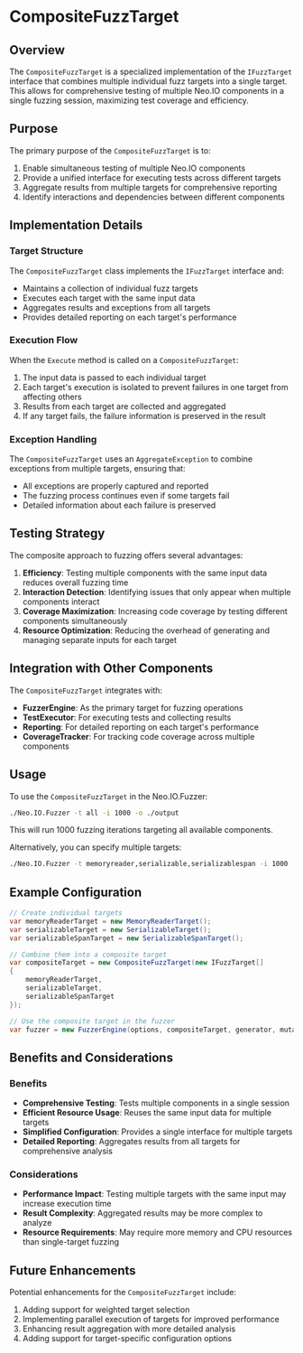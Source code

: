 # CompositeFuzzTarget

## Overview

The `CompositeFuzzTarget` is a specialized implementation of the `IFuzzTarget` interface that combines multiple individual fuzz targets into a single target. This allows for comprehensive testing of multiple Neo.IO components in a single fuzzing session, maximizing test coverage and efficiency.

## Purpose

The primary purpose of the `CompositeFuzzTarget` is to:

1. Enable simultaneous testing of multiple Neo.IO components
2. Provide a unified interface for executing tests across different targets
3. Aggregate results from multiple targets for comprehensive reporting
4. Identify interactions and dependencies between different components

## Implementation Details

### Target Structure

The `CompositeFuzzTarget` class implements the `IFuzzTarget` interface and:

- Maintains a collection of individual fuzz targets
- Executes each target with the same input data
- Aggregates results and exceptions from all targets
- Provides detailed reporting on each target's performance

### Execution Flow

When the `Execute` method is called on a `CompositeFuzzTarget`:

1. The input data is passed to each individual target
2. Each target's execution is isolated to prevent failures in one target from affecting others
3. Results from each target are collected and aggregated
4. If any target fails, the failure information is preserved in the result

### Exception Handling

The `CompositeFuzzTarget` uses an `AggregateException` to combine exceptions from multiple targets, ensuring that:

- All exceptions are properly captured and reported
- The fuzzing process continues even if some targets fail
- Detailed information about each failure is preserved

## Testing Strategy

The composite approach to fuzzing offers several advantages:

1. **Efficiency**: Testing multiple components with the same input data reduces overall fuzzing time
2. **Interaction Detection**: Identifying issues that only appear when multiple components interact
3. **Coverage Maximization**: Increasing code coverage by testing different components simultaneously
4. **Resource Optimization**: Reducing the overhead of generating and managing separate inputs for each target

## Integration with Other Components

The `CompositeFuzzTarget` integrates with:

- **FuzzerEngine**: As the primary target for fuzzing operations
- **TestExecutor**: For executing tests and collecting results
- **Reporting**: For detailed reporting on each target's performance
- **CoverageTracker**: For tracking code coverage across multiple components

## Usage

To use the `CompositeFuzzTarget` in the Neo.IO.Fuzzer:

```bash
./Neo.IO.Fuzzer -t all -i 1000 -o ./output
```

This will run 1000 fuzzing iterations targeting all available components.

Alternatively, you can specify multiple targets:

```bash
./Neo.IO.Fuzzer -t memoryreader,serializable,serializablespan -i 1000 -o ./output
```

## Example Configuration

```csharp
// Create individual targets
var memoryReaderTarget = new MemoryReaderTarget();
var serializableTarget = new SerializableTarget();
var serializableSpanTarget = new SerializableSpanTarget();

// Combine them into a composite target
var compositeTarget = new CompositeFuzzTarget(new IFuzzTarget[] 
{
    memoryReaderTarget,
    serializableTarget,
    serializableSpanTarget
});

// Use the composite target in the fuzzer
var fuzzer = new FuzzerEngine(options, compositeTarget, generator, mutators, reporters);
```

## Benefits and Considerations

### Benefits

- **Comprehensive Testing**: Tests multiple components in a single session
- **Efficient Resource Usage**: Reuses the same input data for multiple targets
- **Simplified Configuration**: Provides a single interface for multiple targets
- **Detailed Reporting**: Aggregates results from all targets for comprehensive analysis

### Considerations

- **Performance Impact**: Testing multiple targets with the same input may increase execution time
- **Result Complexity**: Aggregated results may be more complex to analyze
- **Resource Requirements**: May require more memory and CPU resources than single-target fuzzing

## Future Enhancements

Potential enhancements for the `CompositeFuzzTarget` include:

1. Adding support for weighted target selection
2. Implementing parallel execution of targets for improved performance
3. Enhancing result aggregation with more detailed analysis
4. Adding support for target-specific configuration options
